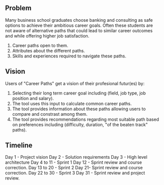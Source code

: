 ## Problem
Many business school graduates choose banking and consulting as safe options to achieve their ambitious career goals. Often these students are not aware of alternative paths that could lead to similar career outcomes and while offering higher job satisfaction. 
1. Career paths open to them. 
2. Attributes about the different paths.
3. Skills and experiences required to navigate these paths.  

## Vision
Users of "Career Paths" get a vision of their profesional futur(es) by:
1. Selecting their long term career goal including (field, job type, job position and salary).
2. The tool uses this input to calculate common career paths.
3. The tool provides information about these paths allowing users to compare and constrast among them.
4. The tool provides recommendations regarding most suitable path based on preferences including (difficulty, duration, "of the beaten track" paths). 

## Timeline
Day 1 - Project vision
Day 2 - Solution requirements 
Day 3 - High level architecture
Day 4 to 11 - Sprint 1
Day 12 - Sprint review and course correction.
Day 13 to 20 - Sprint 2
Day 21- Sprint review and course correction.
Day 22 to 30 - Sprint 3
Day 31 - Sprint review and project review.  

